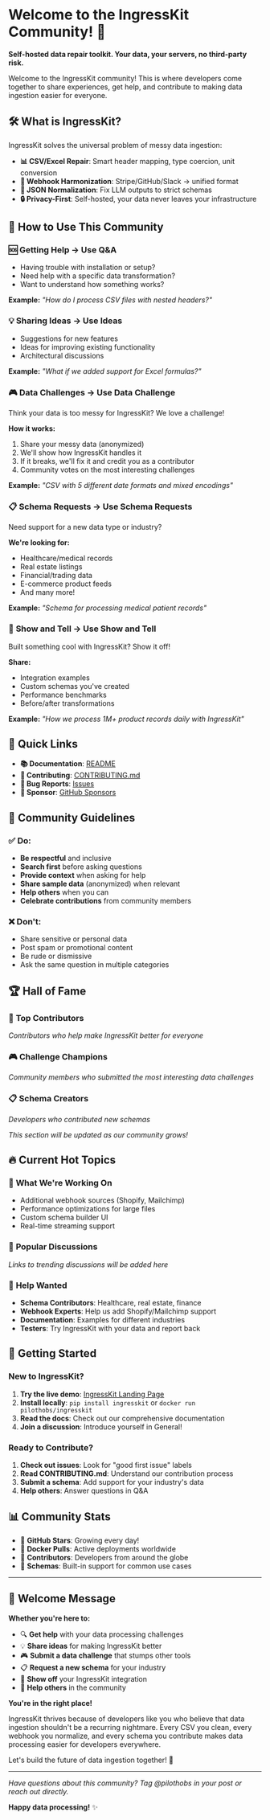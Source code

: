 # Welcome to the IngressKit Community! 🎉

**Self-hosted data repair toolkit. Your data, your servers, no third-party risk.**

Welcome to the IngressKit community! This is where developers come together to share experiences, get help, and contribute to making data ingestion easier for everyone.

## 🛠️ What is IngressKit?

IngressKit solves the universal problem of messy data ingestion:
- **📊 CSV/Excel Repair**: Smart header mapping, type coercion, unit conversion
- **🔗 Webhook Harmonization**: Stripe/GitHub/Slack → unified format
- **🧠 JSON Normalization**: Fix LLM outputs to strict schemas
- **🔒 Privacy-First**: Self-hosted, your data never leaves your infrastructure

## 💬 How to Use This Community

### 🆘 **Getting Help** → Use **Q&A**
- Having trouble with installation or setup?
- Need help with a specific data transformation?
- Want to understand how something works?

**Example:** *"How do I process CSV files with nested headers?"*

### 💡 **Sharing Ideas** → Use **Ideas**
- Suggestions for new features
- Ideas for improving existing functionality
- Architectural discussions

**Example:** *"What if we added support for Excel formulas?"*

### 🎮 **Data Challenges** → Use **Data Challenge**
Think your data is too messy for IngressKit? We love a challenge!

**How it works:**
1. Share your messy data (anonymized)
2. We'll show how IngressKit handles it
3. If it breaks, we'll fix it and credit you as a contributor
4. Community votes on the most interesting challenges

**Example:** *"CSV with 5 different date formats and mixed encodings"*

### 📋 **Schema Requests** → Use **Schema Requests**
Need support for a new data type or industry?

**We're looking for:**
- Healthcare/medical records
- Real estate listings
- Financial/trading data
- E-commerce product feeds
- And many more!

**Example:** *"Schema for processing medical patient records"*

### 🎨 **Show and Tell** → Use **Show and Tell**
Built something cool with IngressKit? Show it off!

**Share:**
- Integration examples
- Custom schemas you've created
- Performance benchmarks
- Before/after transformations

**Example:** *"How we process 1M+ product records daily with IngressKit"*

## 🚀 Quick Links

- **📚 Documentation**: [README](https://github.com/pilothobs/ingresskit/blob/main/README.md)
- **🔧 Contributing**: [CONTRIBUTING.md](https://github.com/pilothobs/ingresskit/blob/main/CONTRIBUTING.md)
- **🐛 Bug Reports**: [Issues](https://github.com/pilothobs/ingresskit/issues)
- **💖 Sponsor**: [GitHub Sponsors](https://github.com/sponsors/pilothobs)

## 🎯 Community Guidelines

### ✅ **Do:**
- **Be respectful** and inclusive
- **Search first** before asking questions
- **Provide context** when asking for help
- **Share sample data** (anonymized) when relevant
- **Help others** when you can
- **Celebrate contributions** from community members

### ❌ **Don't:**
- Share sensitive or personal data
- Post spam or promotional content
- Be rude or dismissive
- Ask the same question in multiple categories

## 🏆 Hall of Fame

### 🌟 **Top Contributors**
*Contributors who help make IngressKit better for everyone*

### 🎮 **Challenge Champions**
*Community members who submitted the most interesting data challenges*

### 📋 **Schema Creators**
*Developers who contributed new schemas*

*This section will be updated as our community grows!*

## 🔥 Current Hot Topics

### 🚧 **What We're Working On**
- Additional webhook sources (Shopify, Mailchimp)
- Performance optimizations for large files
- Custom schema builder UI
- Real-time streaming support

### 💬 **Popular Discussions**
*Links to trending discussions will be added here*

### 🎯 **Help Wanted**
- **Schema Contributors**: Healthcare, real estate, finance
- **Webhook Experts**: Help us add Shopify/Mailchimp support
- **Documentation**: Examples for different industries
- **Testers**: Try IngressKit with your data and report back

## 🎪 Getting Started

### **New to IngressKit?**
1. **Try the live demo**: [IngressKit Landing Page](https://your-domain.com)
2. **Install locally**: `pip install ingresskit` or `docker run pilothobs/ingresskit`
3. **Read the docs**: Check out our comprehensive documentation
4. **Join a discussion**: Introduce yourself in General!

### **Ready to Contribute?**
1. **Check out issues**: Look for "good first issue" labels
2. **Read CONTRIBUTING.md**: Understand our contribution process
3. **Submit a schema**: Add support for your industry's data
4. **Help others**: Answer questions in Q&A

## 📊 Community Stats

- 🌟 **GitHub Stars**: Growing every day!
- 🐳 **Docker Pulls**: Active deployments worldwide
- 👥 **Contributors**: Developers from around the globe
- 🔧 **Schemas**: Built-in support for common use cases

---

## 🎉 Welcome Message

**Whether you're here to:**
- 🔍 **Get help** with your data processing challenges
- 💡 **Share ideas** for making IngressKit better
- 🎮 **Submit a data challenge** that stumps other tools
- 📋 **Request a new schema** for your industry
- 🎨 **Show off** your IngressKit integration
- 🤝 **Help others** in the community

**You're in the right place!**

IngressKit thrives because of developers like you who believe that data ingestion shouldn't be a recurring nightmare. Every CSV you clean, every webhook you normalize, and every schema you contribute makes data processing easier for developers everywhere.

Let's build the future of data ingestion together! 🚀

---

*Have questions about this community? Tag @pilothobs in your post or reach out directly.*

**Happy data processing!** ✨
